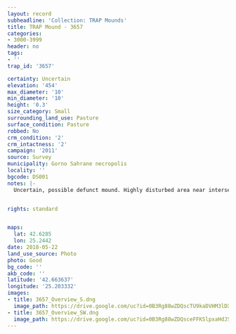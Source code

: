 ```yaml
---
layout: record
subheadline: 'Collection: TRAP Mounds'
title: TRAP Mound - 3657
categories:
- 3000-3999
header: no
tags:
- ''
trap_id: '3657'

certainty: Uncertain
elevation: '454'
max_diameter: '10'
min_diameter: '10'
height: '0.3'
size_category: Small
surrounding_land_use: Pasture
surface_condition: Pasture
robbed: No
crm_condition: '2'
crm_intactness: '2'
campaign: '2011'
source: Survey
municipality: Gorno Sahrane necropolis
locality: ''
bgcode: DS001
notes: |-
  Uncertain, possible defunct mound. Highly disturbed area near intersection of road and ravine Badly damaged.


rights: standard


maps:
  lat: 42.6285
  lon: 25.2442
date: 2018-05-22
land_use_source: Photo
photo: Good
bg_code: ''
akb_code: ''
latitude: '42.663637'
longitude: '25.203332'
images:
- title: 3657_Overview_S.dng
  image_path: https://drive.google.com/uc?id=0B3Rg88wZDQscTU9kaDVHM3lDX3c
- title: 3657_Overview_SW.dng
  image_path: https://drive.google.com/uc?id=0B3Rg88wZDQsceFFKSlpxaHdJSDA
---
```

